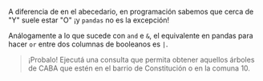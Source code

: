 A diferencia de en el abecedario, en programación sabemos que cerca de "Y" suele estar "O" ¡y `pandas` no es la excepción! 

Análogamente a lo que sucede con `and` e `&`, el equivalente en pandas para hacer `or` entre dos columnas de booleanos es `|`. 

> ¡Probalo! Ejecutá una consulta que permita obtener aquellos árboles de CABA que estén en el barrio de Constitución o en la comuna 10.

